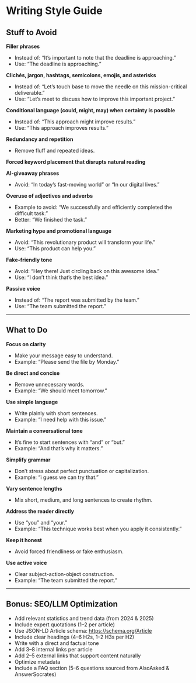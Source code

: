 # Writing Style Guide

## Stuff to Avoid

**Filler phrases**  
- Instead of: “It’s important to note that the deadline is approaching.”  
- Use: “The deadline is approaching.”

**Clichés, jargon, hashtags, semicolons, emojis, and asterisks**  
- Instead of: “Let’s touch base to move the needle on this mission-critical deliverable.”  
- Use: “Let’s meet to discuss how to improve this important project.”

**Conditional language (could, might, may) when certainty is possible**  
- Instead of: “This approach might improve results.”  
- Use: “This approach improves results.”

**Redundancy and repetition**  
- Remove fluff and repeated ideas.

**Forced keyword placement that disrupts natural reading**

**AI-giveaway phrases**  
- Avoid: “In today’s fast-moving world” or “In our digital lives.”

**Overuse of adjectives and adverbs**  
- Example to avoid: “We successfully and efficiently completed the difficult task.”  
- Better: “We finished the task.”

**Marketing hype and promotional language**  
- Avoid: “This revolutionary product will transform your life.”  
- Use: “This product can help you.”

**Fake-friendly tone**  
- Avoid: “Hey there! Just circling back on this awesome idea.”  
- Use: “I don’t think that’s the best idea.”

**Passive voice**  
- Instead of: “The report was submitted by the team.”  
- Use: “The team submitted the report.”

---

## What to Do

**Focus on clarity**  
- Make your message easy to understand.  
- Example: “Please send the file by Monday.”

**Be direct and concise**  
- Remove unnecessary words.  
- Example: “We should meet tomorrow.”

**Use simple language**  
- Write plainly with short sentences.  
- Example: “I need help with this issue.”

**Maintain a conversational tone**  
- It’s fine to start sentences with “and” or “but.”  
- Example: “And that’s why it matters.”

**Simplify grammar**  
- Don’t stress about perfect punctuation or capitalization.  
- Example: “i guess we can try that.”

**Vary sentence lengths**  
- Mix short, medium, and long sentences to create rhythm.

**Address the reader directly**  
- Use “you” and “your.”  
- Example: “This technique works best when you apply it consistently.”

**Keep it honest**  
- Avoid forced friendliness or fake enthusiasm.

**Use active voice**  
- Clear subject-action-object construction.  
- Example: “The team submitted the report.”

---

## Bonus: SEO/LLM Optimization

- Add relevant statistics and trend data (from 2024 & 2025)
- Include expert quotations (1–2 per article)
- Use JSON-LD Article schema: https://schema.org/Article
- Include clear headings (4–6 H2s, 1–2 H3s per H2)
- Write with a direct and factual tone
- Add 3–8 internal links per article
- Add 2–5 external links that support content naturally
- Optimize metadata
- Include a FAQ section (5–6 questions sourced from AlsoAsked & AnswerSocrates)
